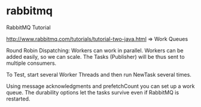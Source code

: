 # rabbitmq
RabbitMQ Tutorial

http://www.rabbitmq.com/tutorials/tutorial-two-java.html
=> Work Queues

Round Robin Dispatching:
Workers can work in parallel.
Workers can be added easily, so we can scale. The Tasks (Publisher) will be thus sent to multiple consumers.

To Test, start several Worker Threads and then run NewTask several times.

Using message acknowledgments and prefetchCount you can set up a work queue. The durability options let the tasks survive even if RabbitMQ is restarted.
